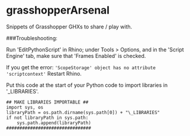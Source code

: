 # grasshopperArsenal
Snippets of Grasshopper GHXs to share / play with.

###Troubleshooting:

Run 'EditPythonScript' in Rhino; under Tools > Options, and in the 'Script Engine' tab, make sure that 'Frames Enabled' is checked.

If you get the error:
` 'ScopeStorage' object has no attribute 'scriptcontext' `
Restart Rhino.


Put this code at the start of your Python code to import libraries in '_LIBRARIES'.
```
## MAKE LIBRARIES IMPORTABLE ##
import sys, os
libraryPath = os.path.dirname(sys.path[0]) + "\_LIBRARIES"
if not libraryPath in sys.path:
    sys.path.append(libraryPath)
################################
```
